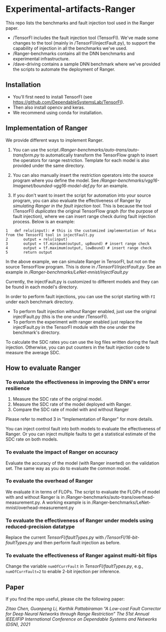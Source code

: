 # Experimental-artifacts-Ranger

This repo lists the benchmarks and fault injection tool used in the Ranger paper.

- /TensorFI includes the fault injection tool (TensorFI). We've made some changes to the tool (mainly in /TensorFI/injectFault.py), to support the capability of injection in all the benchmarks we've used. 
- /Ranger-benchmarks contains all the DNN benchmarks and experimental infrastructure.
- /dave-driving contains a sample DNN benchmark where we've provided the scripts to automate the deployment of Ranger.


## Installation

  * You'll first need to install TensorFI (see https://github.com/DependableSystemsLab/TensorFI).
  * Then also install opencv and keras.
  * We recommend using conda for installation.

## Implementation of Ranger

We provide different ways to implement Ranger.

1. You can use the script */Ranger-benchmarks/auto-trans/auto-transform.py* to automatically transform the TensorFlow graph to insert the operators for range restriction. Template for each model is also provided under the same directory.

2. You can also manually insert the restriction operators into the source program where you define the model. See */Ranger-benchmarks/vgg16-Imagenet/bounded-vgg16-model-def.py* for an example.

3. If you don't want to insert the script for automation into your source program, you can also evaluate the effectiveness of Ranger by *simulating Ranger in the fault injection tool*. This is because the tool (TensorFI) *duplicates* the original TensorFlow graph (for the purpose of fault injection), where we can insert range check during fault injection process. Below is an example:

```
1	def relu(input): # this is the customized implementation of ReLu from the TensorFI tool in injectFault.py
2		output = relu(input)
3		output = tf.minimum(output, upBound) # insert range check
4		output = tf.maximum(output, lowBound) # insert range check
5		return output
```

In the above example, we can simulate Ranger in TensorFI, but not on the source TensorFlow program. This is done in */TensorFI/injectFault.py*. See an example in */Ranger-benchmarks/LeNet-mnist/injectFault.py*

Currently, the injectFault.py is customized to different models and they can be found in each model's directory.

In order to perform fault injections, you can use the script starting with `FI` under each benchmark directory. 

- To perform fault injection *without* Ranger enabled, just use the original injectFault.py (this is the one under /TensorFI). 
- To perform the experiment *with* ranger enabled just replace the injectFault.py in the TensorFI module with the one under the benchmark's directory.

To calculate the SDC rates you can use the log files written during the fault injection. Otherwise, you can put counters in the fault injection code to measure the average SDC.


## How to evaluate Ranger

### To evaluate the effectiveness in improving the DNN's error resilience

1. Measure the SDC rate of the original model.
2. Measure the SDC rate of the model deployed with Ranger.
3. Compare the SDC rate of model with and without Ranger

Please refer to method 3 in "Implementation of Ranger" for more details.

You can inject control fault into both models to evaluate the effectiveness of Ranger. Or you can inject multiple faults to get a statistical estimate of the SDC rate on both models.

### To evaluate the impact of Ranger on accuracy

Evaluate the accuracy of the model (with Ranger inserted) on the validation set. The same way as you do to evaluate the common model.

### To evaluate the overhead of Ranger

We evaluate it in terms of FLOPs. The script to evaluate the FLOPs of model with and without Ranger is in /Ranger-benchmarks/auto-trans/overhead-measurement.py. A working example is in /Ranger-benchmarks/LeNet-mnist/overhead-measurement.py

### To evaluate the effectiveness of Ranger under models using reduced-precision datatype

Replace the current *TensorFI/faultTypes.py* with */TensorFI/16-bit-faultTypes.py* and then perform fault injection as before.

### To evaluate the effectiveness of Ranger against multi-bit flips

Change the variable ```numOfCurrFault``` in *TensorFI/faultTypes.py*, e.g., ```numOfCurrFault=2``` to enable 2-bit injection per inference.


## Paper
If you find the repo useful, please cite the following paper: 

*Zitao Chen, Guanpeng Li, Karthik Pattabiraman “A Low-cost Fault Corrector for Deep Neural Networks through Range Restriction” The 51st Annual IEEE/IFIP International Conference on Dependable Systems and Networks (DSN), 2021*
 





